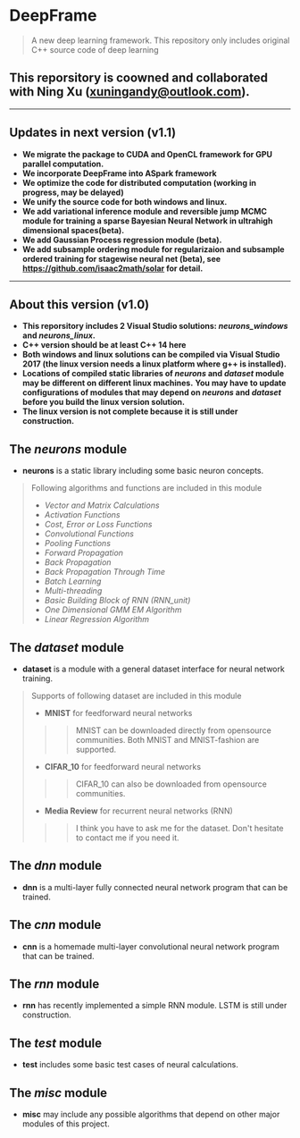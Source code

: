 # DeepFrame
> A new deep learning framework. This repository only includes original C++ source code of deep learning
## This reporsitory is coowned and collaborated with Ning Xu (xuningandy@outlook.com).
-----------
## Updates in next version (v1.1)
- **We migrate the package to CUDA and OpenCL framework for GPU parallel computation.**
- **We incorporate DeepFrame into ASpark framework**
- **We optimize the code for distributed computation (working in progress, may be delayed)**
- **We unify the source code for both windows and linux.**
- **We add variational inference module and reversible jump MCMC module for training a sparse Bayesian Neural Network in ultrahigh dimensional spaces(beta).**
- **We add Gaussian Process regression module (beta).**
- **We add subsample ordering module for regularizaion and subsample ordered training for stagewise neural net (beta), see https://github.com/isaac2math/solar for detail.**
------------
## About this version (v1.0)
- **This reporsitory includes 2 Visual Studio solutions: *neurons_windows* and *neurons_linux*.**
- **C++ version should be at least C++ 14 here**
- **Both windows and linux solutions can be compiled via Visual Studio 2017 (the linux version needs a linux platform where g++ is installed).**
- **Locations of compiled static libraries of *neurons* and *dataset* module may be different on different linux machines.**
**You may have to update configurations of modules that may depend on *neurons* and *dataset* before you build the linux version solution.** 
- **The linux version is not complete because it is still under construction.**

## The *neurons* module
- **neurons** is a static library including some basic neuron concepts.
> Following algorithms and functions are included in this module
> - *Vector and Matrix Calculations*
> - *Activation Functions*
> - *Cost, Error or Loss Functions*
> - *Convolutional Functions*
> - *Pooling Functions*
> - *Forward Propagation*
> - *Back Propagation*
> - *Back Propagation Through Time*
> - *Batch Learning*
> - *Multi-threading*
> - *Basic Building Block of RNN (RNN_unit)*
> - *One Dimensional GMM EM Algorithm*
> - *Linear Regression Algorithm*

## The *dataset* module 
- **dataset** is a module with a general dataset interface for neural network training.
> Supports of following dataset are included in this module
> - **MNIST** for feedforward neural networks
>>> MNIST can be downloaded directly from opensource communities.
>>> Both MNIST and MNIST-fashion are supported.
> - **CIFAR_10** for feedforward neural networks
>>> CIFAR_10 can also be downloaded from opensource communities.
>>> 
> - **Media Review** for recurrent neural networks (RNN)
>>> I think you have to ask me for the dataset. Don't hesitate to contact me if you need it.

## The *dnn* module
- **dnn** is a multi-layer fully connected neural network program that can be trained.

## The *cnn* module
- **cnn** is a homemade multi-layer convolutional neural network program that can be trained.

## The *rnn* module
- **rnn** has recently implemented a simple RNN module. LSTM is still under construction.

## The *test* module
- **test** includes some basic test cases of neural calculations.

## The *misc* module
- **misc** may include any possible algorithms that depend on other major modules of this project.
